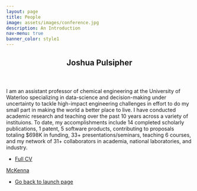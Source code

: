 ```yaml
---
layout: page
title: People
image: assets/images/conference.jpg
description: An Introduction
nav-menu: true
banner_color: style1
---
```


<section id="profile">
	<div class="inner">
        <header class="major">
			<h2>Joshua Pulsipher</h2>
		</header>
		<p><span class="image left"><img src="{% link assets/images/profile.png %}" alt="" /></span>I am an assistant professor of chemical engineering at the University of Waterloo specializing in data-science and decision-making under uncertainty to tackle high-impact engineering challenges in effort to do my small part in making the world a better place to live. I have conducted academic research and teaching over the past 10 years across a variety of instituions. To date, my accomplishments include 14 completed scholarly publications, 1 patent, 5 software products, contributing to proposals totaling $698K in funding, 33+ presentations/seminars, teaching 6 courses, and my network of 31+ collaborators in academia, national laboratories, and industry.</p>
        <ul class="actions">
			<li><a href="files/cv.html" class="button icon fa-file">Full CV</a></li>
		</ul>
	</div>
		<p><span class="image left"><img src="{% link assets/images/mckenna.png %}" alt="" /></span><a href="people/mckenna.html">McKenna</a></p>
</section>

<section>
	<div class="inner">
		<ul class="actions">
    		<li><a href="/#launch" class="button icon fa-arrow-left">Go back to launch page</a></li>
		</ul>
	</div>
</section>